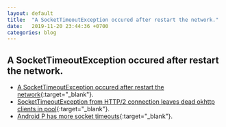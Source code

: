 ```yaml
---
layout: default
title:  "A SocketTimeoutException occured after restart the network."
date:   2019-11-20 23:44:36 +0700
categories: blog
---
```


## A SocketTimeoutException occured after restart the network.

*   [A SocketTimeoutException occured after restart the network](https://github.com/square/okhttp/issues/3378){:target="_blank"}.
*   [SocketTimeoutException from HTTP/2 connection leaves dead okhttp clients in pool](https://github.com/square/okhttp/issues/3146){:target="_blank"}.
*   [Android P has more socket timeouts](https://github.com/square/okhttp/issues/3974){:target="_blank"}.